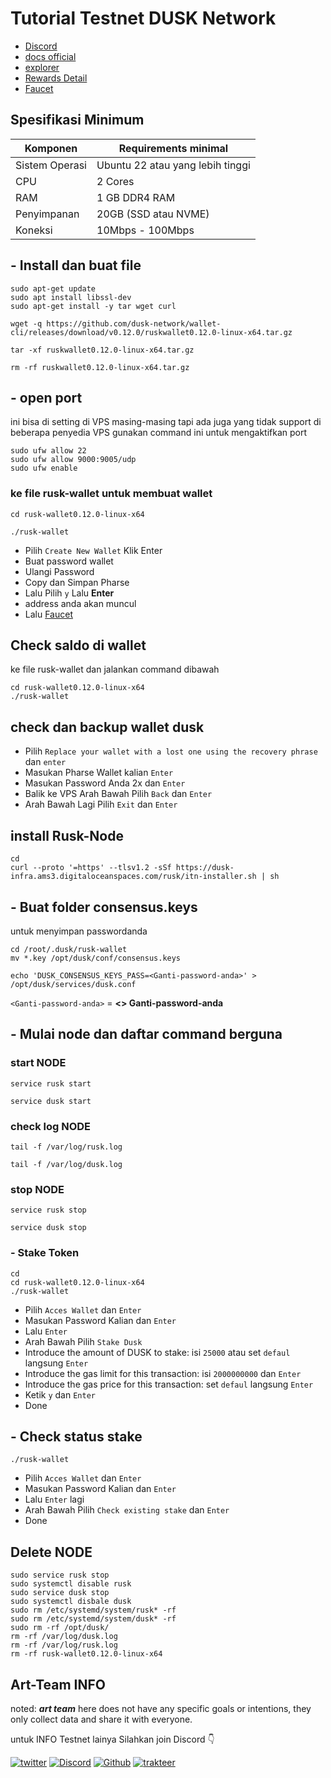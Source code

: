 # Tutorial Testnet DUSK Network 

- [Discord](https://discord.gg/dusknetwork) 
- [docs official ](https://dusk.network/pages/incentivized-testnet#Wallet) 
- [explorer](https://explorer.dusk.network/)
- [Rewards Detail](https://dusk.network/pages/incentivized-testnet )
- [Faucet](https://docs.google.com/forms/u/0/d/e/1FAIpQLScxABRnszbBEaTZAIg2TwfJVIq0kRggy8QK2MRBTO7vuyP_Ug/closedform)

## Spesifikasi Minimum
| Komponen  | Requirements minimal|
|-----------|---------------------|
|Sistem Operasi|Ubuntu 22 atau yang lebih tinggi |
|CPU           | 2 Cores                         |
|RAM           | 1 GB DDR4 RAM                   |
|Penyimpanan   | 20GB (SSD atau NVME)            |
|Koneksi       |10Mbps - 100Mbps                 |

## - Install dan buat file

```
sudo apt-get update
sudo apt install libssl-dev
sudo apt-get install -y tar wget curl
```
```
wget -q https://github.com/dusk-network/wallet-cli/releases/download/v0.12.0/ruskwallet0.12.0-linux-x64.tar.gz
```
```
tar -xf ruskwallet0.12.0-linux-x64.tar.gz
```
```
rm -rf ruskwallet0.12.0-linux-x64.tar.gz
```

## - open port 
ini bisa di setting di VPS masing-masing tapi ada juga yang tidak support di beberapa penyedia VPS
gunakan command ini untuk mengaktifkan port

```
sudo ufw allow 22
sudo ufw allow 9000:9005/udp
sudo ufw enable
```

### ke file rusk-wallet untuk membuat wallet

```
cd rusk-wallet0.12.0-linux-x64
```
```
./rusk-wallet
```

- Pilih `Create New Wallet` Klik Enter
- Buat password wallet  
- Ulangi Password 
- Copy dan Simpan Pharse 
- Lalu Pilih `y` Lalu **Enter** 
-  address anda akan muncul 
- Lalu [Faucet](https://docs.google.com/forms/u/0/d/e/1FAIpQLScxABRnszbBEaTZAIg2TwfJVIq0kRggy8QK2MRBTO7vuyP_Ug/closedform)

## Check saldo di wallet
ke file rusk-wallet dan jalankan command dibawah

```
cd rusk-wallet0.12.0-linux-x64
./rusk-wallet
```
## check dan backup wallet dusk

- Pilih `Replace your wallet with a lost one using the recovery phrase` dan `enter`
- Masukan Pharse Wallet kalian `Enter`
- Masukan Password Anda 2x dan `Enter`
- Balik ke VPS Arah Bawah Pilih `Back` dan `Enter`
- Arah Bawah Lagi Pilih `Exit` dan `Enter`


## install Rusk-Node

```
cd
curl --proto '=https' --tlsv1.2 -sSf https://dusk-infra.ams3.digitaloceanspaces.com/rusk/itn-installer.sh | sh
```

## - Buat folder consensus.keys
untuk menyimpan passwordanda
```
cd /root/.dusk/rusk-wallet
mv *.key /opt/dusk/conf/consensus.keys
```
```
echo 'DUSK_CONSENSUS_KEYS_PASS=<Ganti-password-anda>' > /opt/dusk/services/dusk.conf
```
`<Ganti-password-anda>` = **<> Ganti-password-anda** 

## - Mulai node dan daftar command berguna
### start NODE 

```
service rusk start
```
```
service dusk start
```

### check log NODE
```
tail -f /var/log/rusk.log
```
```
tail -f /var/log/dusk.log
```

### stop NODE 
```
service rusk stop
```
```
service dusk stop
```
### - Stake Token

```
cd
cd rusk-wallet0.12.0-linux-x64
./rusk-wallet
```

- Pilih `Acces Wallet` dan `Enter`
- Masukan Password Kalian dan `Enter`
- Lalu `Enter` 
- Arah Bawah Pilih `Stake Dusk` 
- Introduce the amount of DUSK to stake: isi `25000` atau set `defaul` langsung `Enter`
- Introduce the gas limit for this transaction: isi `2000000000`  dan `Enter`
- Introduce the gas price for this transaction: set `defaul` langsung `Enter`
- Ketik `y` dan `Enter`
- Done

## - Check status stake

```
./rusk-wallet
```

- Pilih `Acces Wallet` dan `Enter`
- Masukan Password Kalian dan `Enter`
- Lalu `Enter` lagi
- Arah Bawah Pilih `Check existing stake` dan `Enter`
- Done

## Delete NODE 

```
sudo service rusk stop
sudo systemctl disable rusk
sudo service dusk stop
sudo systemctl disbale dusk
sudo rm /etc/systemd/system/rusk* -rf
sudo rm /etc/systemd/system/dusk* -rf
sudo rm -rf /opt/dusk/
rm -rf /var/log/dusk.log
rm -rf /var/log/rusk.log
rm -rf rusk-wallet0.12.0-linux-x64
```

## Art-Team INFO
noted: ***art team*** here does not have any specific goals or intentions, they only collect data and share it with everyone.

untuk INFO Testnet lainya Silahkan join Discord 👇

[![twitter](https://img.shields.io/badge/twitter-1DA1F2?style=for-the-badge&logo=twitter&logoColor=white)](https://twitter.com/ArtSy5team)
[![Discord](https://img.shields.io/badge/discord-7289d9?style=for-the-badge&logo=discord&logoColor=white)](https://discord.gg/EAKEdZU6c8)
[![Github](https://img.shields.io/badge/GitHub-171515?style=for-the-badge&logo=GitHub&logoColor=white)](https://github.com/Art-Sy5team)
[![trakteer](https://img.shields.io/badge/trakteer.id-e31e1e?style=for-the-badge&logo=ko-fi&logoColor=white)](https://trakteer.id/Art-Sy5team/tip)
